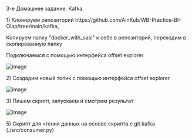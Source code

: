 3-е Домашнее задание. Kafka.</h1>

<p>1) Клонируем репозиторий https://github.com/AinKub/WB-Practice-BI-Olap/tree/main/kafka, 
<p> Копируем папку "docker_with_sasl" к себе в репозиторий, переходим в скопированную папку
<p>Подключаемся с помощью интерфейса offset explorer
  
![image](https://github.com/Eranor997/bi-olap-kafka/assets/103460271/a25d8b7a-cd46-420d-9198-b40a6b2e36dc)

<p>2) Создадим новый топик с помощью интерфейса offset explorer

  ![image](https://github.com/Eranor997/bi-olap-kafka/assets/103460271/2a146758-5170-43bc-ab4a-b61cb59c91b3)

<p>3) Пишем скрипт, запускаем и смотрим результат
  
![image](https://github.com/Eranor997/bi-olap-kafka/assets/103460271/e5d1907c-639d-4e3a-9b6d-5a2d3f87c40b)
  
<p>5) Скрипт для чтения данных на основе скрипта с git kafka (./src/consumer.py)
